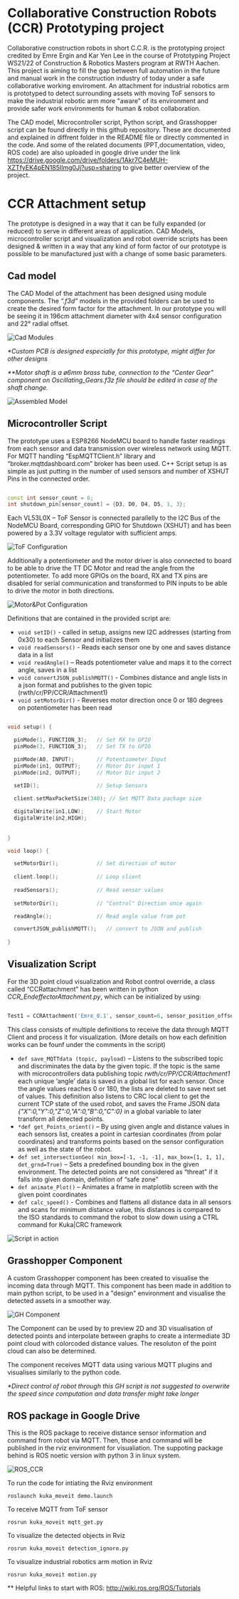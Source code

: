# Collaborative Construction Robots (CCR) Prototyping project

Collaborative construction robots in short C.C.R. is the prototyping project credited by Emre Ergin and Kar Yen Lee in the course of Prototyping Project WS21/22 of Construction & Robotics Masters program at RWTH Aachen. This project is aiming to fill the gap between full automation in the future and manual work in the construction industry of today under a safe collaborative working enviroment. An attachment for industrial robotics arm is prototyped to detect surrounding assets with moving ToF sensors to make the industrial robotic arm more "aware" of its environment and provide safer work environments for human & robot collaboration. 

The CAD model, Microcontroller script, Python script, and Grasshopper script can be found directly in this github repository. These are documented and explained in diffrent folder in the README file or directly commented in the code. And some of the related documents (PPT,documentation, video, ROS code) are also uploaded in google drive under the link https://drive.google.com/drive/folders/1Akr7C4eMUH-XZTfyEK4pEN185Ilmg0Jj?usp=sharing to give better overview of the project.



# CCR Attachment setup

The prototype is designed in a way that it can be fully expanded (or reduced) to serve in different areas of application. CAD Models, microcontroller script and visualization and robot override scripts has been designed & written in a way that any kind of form factor of our prototype is possible to be manufactured just with a change of some basic parameters.

## Cad model

The CAD Model of the attachment has been designed using module components. The _“.f3d”_ models in the provided folders can be used to create the desired form factor for the attachment. In our prototype you will be seeing it in 196cm attachment diameter with 4x4 sensor configuration and 22° radial offset.

![Cad Modules](https://i.imgur.com/UfWhGP3.png)

_*Custom PCB is designed especially for this prototype, might differ for other designs_

_**Motor shaft is a ø6mm brass tube, connection to the “Center Gear” component on Oscillating_Gears.f3z file should be edited in case of the shaft change._

![Assembled Model](https://i.imgur.com/iOuMQkf.png)

## Microcontroller Script

The prototype uses a ESP8266 NodeMCU board to handle faster readings from each sensor and data transmission over wireless network using MQTT. For MQTT handling “EspMQTTClient.h” library and “broker.mqttdashboard.com” broker has been used.  C++ Script setup is as simple as just putting in the number of used sensors and number of XSHUT Pins in the connected order.

```cpp

const int sensor_count = 6;               
int shutdown_pin[sensor_count] = {D3, D0, D4, D5, 1, 3}; 

```
 
Each VL53L0X – ToF Sensor is connected parallelly to the I2C Bus of the NodeMCU Board, corresponding GPIO for Shutdown (XSHUT) and has been powered by a 3.3V voltage regulator with sufficient amps.

![ToF Configuration](https://i.imgur.com/W3QnCzL.png)

Additionally a potentiometer and the motor driver is also connected to board to be able to drive the TT DC Motor and read the angle from the potentiometer. To add more GPIOs on the board, RX and TX pins are disabled for serial communication and transformed to PIN inputs to be able to drive the motor in both directions.

![Motor&Pot Configuration](https://i.imgur.com/rFACMJu.png)

Definitions that are contained in the provided script are:

* `void setID()` - called in setup, assigns new I2C addresses (starting from 0x30) to each Sensor and initializes them
* `void readSensors()` - Reads each sensor one by one and saves distance data in a list
* `void readAngle()` – Reads potentiometer value and maps it to the correct angle, saves in a list
* `void convertJSON_publishMQTT()` - Combines distance and angle lists in a json format and publishes to the given topic (rwth/cr/PP/CCR/Attachment1)  
* `void setMotorDir()` - Reverses motor direction once 0 or 180 degrees on potentiometer has been read

```cpp

void setup() {

  pinMode(1, FUNCTION_3);   // Set RX to GPIO
  pinMode(3, FUNCTION_3);   // Set TX to GPIO

  pinMode(A0, INPUT);       // Potentiometer Input
  pinMode(in1, OUTPUT);     // Motor Dir input 1
  pinMode(in2, OUTPUT);     // Motor Dir input 2

  setID();                  // Setup Sensors    
  
  client.setMaxPacketSize(340); // Set MQTT Data package size

  digitalWrite(in1,LOW);    // Start Motor
  digitalWrite(in2,HIGH);
  
      
}

void loop() { 

  setMotorDir();            // Set direction of motor
  
  client.loop();            // Loop client
 
  readSensors();            // Read sensor values
  
  setMotorDir();            // "Control" Direction once again

  readAngle();              // Read angle value from pot

  convertJSON_publishMQTT();   // convert to JSON and publish
 
}

```

## Visualization Script

For the 3D point cloud visualization and Robot control override, a class called “CCRattachment” has been written in python _CCR_EndeffectorAttachment.py_, which can be initialized by using:

```python

Test1 = CCRAttachment('Emre_0.1', sensor_count=6, sensor_position_offset=22, sensor_divide_half=4)

```


This class consists of multiple definitions to receive the data through MQTT Client and process it for visualization. (More details on how each definition works can be founf under the comments in the script)

* `def save_MQTTdata (topic, payload)` – Listens to the subscribed topic and discriminates the data by the given topic. If the topic is the same with microcontrollers data publishing topic _rwth/cr/PP/CCR/Attachment1_ each unique ‘angle’ data is saved in a global list for each sensor. Once the angle values reaches 0 or 180, the lists are deleted to save next set of values. This definition also listens to CRC local client to get the current TCP state of the used robot, and saves the Frame JSON data _{"X":0,"Y":0,"Z":0,"A":0,"B":0,"C":0}_ in a global variable to later transform all detected points.
* `*def get_Points_orient()` – By using given angle and distance values in each sensors list, creates a point in cartesian coordinates (from polar coordinates) and transforms points based on the sensor configuration as well as the state of the robot.
* `def set_intersectionGeo( min_box=[-1, -1, -1], max_box=[1, 1, 1], det_grnd=True)` – Sets a predefined bounding box in the given environment. The detected points are not considered as “threat” if it falls into given domain, definition of “safe zone”
* `def animate_Plot()` – Animates a frame in matplotlib screen with the given point coordinates
* `def calc_speed()` - Combines and flattens all distance data in all sensors and scans for minimum distance value, this distances is compared to the ISO standards to command the robot to slow down using a CTRL command for Kuka|CRC framework

![Script in action](https://s10.gifyu.com/images/ezgif.com-gif-maker1f5afd07d7718d84.md.gif)

## Grasshopper Component

A custom Grasshopper component has been created to visualise the incoming data through MQTT. This component has been made in addition to main python script, to be used in a "design" environment and visualise the detected assets in a smoother way.

![GH Component](https://i.imgur.com/kAtaxfx.png)

The Component can be used by to preview 2D and 3D visualisation of detected points and interpolate between graphs to create a intermediate 3D point cloud with colorcoded distance values. The resoluton of the point cloud can also be determined.

The component receives MQTT data using various MQTT plugins and visualises similarly to the python code.

_*Direct control of robot through this GH script is not suggested to overwrite the speed since computation and data transfer might take longer_


## ROS package in Google Drive
This is the ROS package to receive distance sensor information and command from robot via MQTT. Then, those and command will be published in the rviz environment for visualiation. The suppoting package behind is ROS noetic version with python 3 in linux system.

![ROS_CCR](https://user-images.githubusercontent.com/77464658/154495988-a71871a6-ce80-4e53-900d-33b52ce9c519.png)


To run the code for intiating the Rviz environment
```
roslaunch kuka_moveit demo.launch
```

To receive MQTT from ToF sensor
```
rosrun kuka_moveit mqtt_get.py
```

To visualize the detected objects in Rviz
```
rosrun kuka_moveit detection_ignore.py
```

To visualize industrial robotics arm motion in Rviz
```
rosrun kuka_moveit motion.py
```
** Helpful links to start with ROS: http://wiki.ros.org/ROS/Tutorials
